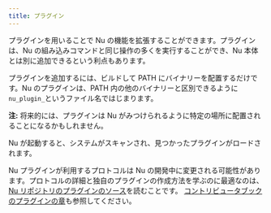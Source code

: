 ```yaml
---
title: プラグイン
---
```


プラグインを用いることで Nu の機能を拡張することができます。プラグインは、Nu の組み込みコマンドと同じ操作の多くを実行することができ、Nu 本体とは別に追加できるという利点もあります。

プラグインを追加するには、ビルドして PATH にバイナリーを配置するだけです。Nu のプラグインは、PATH 内の他のバイナリーと区別できるように`nu_plugin_`というファイル名ではじまります。

**注:** 将来的には、プラグインは Nu がみつけられるように特定の場所に配置されることになるかもしれません。

Nu が起動すると、システムがスキャンされ、見つかったプラグインがロードされます。

Nu プラグインが利用するプロトコルは Nu の開発中に変更される可能性があります。プロトコルの詳細と独自のプラグインの作成方法を学ぶのに最適なのは、[Nu リポジトリのプラグインのソース](https://github.com/nushell/nushell/tree/master/crates)を読むことです。
[コントリビュータブックのプラグインの章](https://github.com/nushell/contributor-book/blob/master/en/plugins.md)も参照してください。
